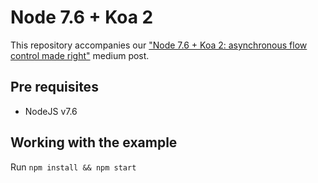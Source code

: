 # Node 7.6 + Koa 2

This repository accompanies our ["Node 7.6 + Koa 2: asynchronous flow control made right"](https://medium.com/ninjadevs/node-7-6-koa-2-asynchronous-flow-control-made-right-b0d41c6ba570#.tnljulbcc) medium post.

## Pre requisites

* NodeJS v7.6

## Working with the example

Run `npm install && npm start`
